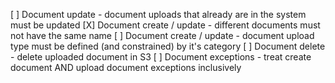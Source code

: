 [ ] Document update - document uploads that already are in the system must be updated
[X] Document create / update - different documents must not have the same name
[ ] Document create / update - document upload type must be defined (and constrained) by it's category
[ ] Document delete - delete uploaded document in S3
[ ] Document exceptions - treat create document AND upload document exceptions inclusively
